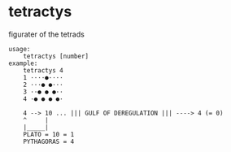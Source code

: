 # tetractys
figurater of the tetrads
```
usage:
    tetractys [number]
example:
    tetractys 4
    1 ····●····
    2 ···● ●···
    3 ··● ● ●··
    4 ·● ● ● ●·

    4 --> 10 ... ||| GULF OF DEREGULATION ||| ----> 4 (= 0)
    ^     |
    |_____|
    PLATO = 10 = 1
    PYTHAGORAS = 4
```

